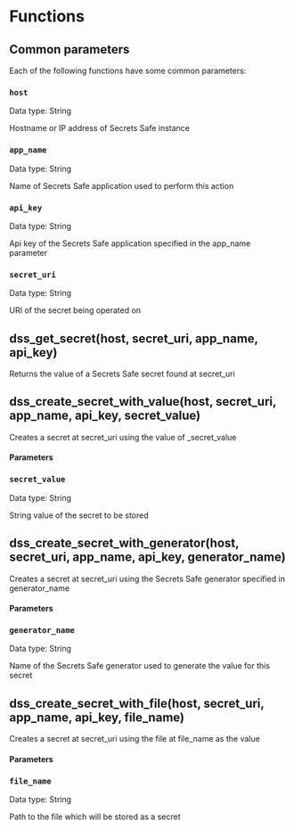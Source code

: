 # Functions

## Common parameters
Each of the following functions have some common parameters:


### `host`

Data type: String

Hostname or IP address of Secrets Safe instance

### `app_name`

Data type: String

Name of Secrets Safe application used to perform this action

### `api_key`

Data type: String

Api key of the Secrets Safe application specified in the app_name parameter

### `secret_uri`

Data type: String

URI of the secret being operated on

## dss_get_secret(host, secret_uri, app_name, api_key)
Returns the value of a Secrets Safe secret found at secret_uri



## dss_create_secret_with_value(host, secret_uri, app_name, api_key, secret_value)
Creates a secret at secret_uri using the value of _secret_value
#### Parameters

### `secret_value`

Data type: String

String value of the secret to be stored

## dss_create_secret_with_generator(host, secret_uri, app_name, api_key, generator_name)
Creates a secret at secret_uri using the Secrets Safe generator specified in generator_name
#### Parameters

### `generator_name`

Data type: String

Name of the Secrets Safe generator used to generate the value for this secret

## dss_create_secret_with_file(host, secret_uri, app_name, api_key, file_name)
Creates a secret at secret_uri using the file at file_name as the value
#### Parameters

### `file_name`

Data type: String

Path to the file which will be stored as a secret